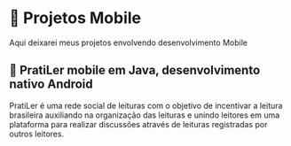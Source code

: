 # 📱 Projetos Mobile

Aqui deixarei meus projetos envolvendo desenvolvimento Mobile

## 📖 PratiLer mobile em Java, desenvolvimento nativo Android

PratiLer é uma rede social de leituras com o objetivo de incentivar a leitura brasileira auxiliando na organização das leituras e unindo leitores em uma plataforma para realizar discussões através de leituras registradas por outros leitores.
